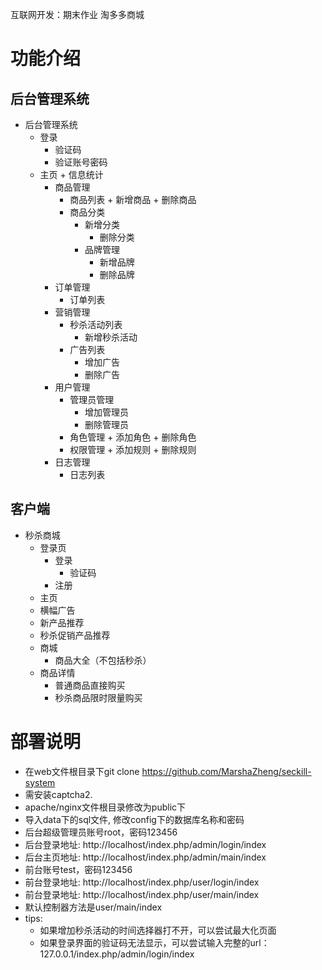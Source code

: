 互联网开发：期末作业
淘多多商城
# 功能介绍
## 后台管理系统
+ 后台管理系统
    +  登录
        + 验证码
        + 验证账号密码
    + 主页
    	  + 信息统计
        + 商品管理
            + 商品列表
            		+ 新增商品
            		+ 删除商品
        	+  商品分类
        		+ 新增分类
            		+ 删除分类 
            	+ 品牌管理
            		+ 新增品牌
            		+ 删除品牌
        + 订单管理
        	+ 订单列表
        + 营销管理
        	+ 秒杀活动列表
        		+ 新增秒杀活动
        	+ 广告列表
        		+ 增加广告
        		+ 删除广告
        + 用户管理
            + 管理员管理
           		+ 增加管理员
        		+ 删除管理员
            + 角色管理
            		+ 添加角色
            		+ 删除角色
            + 权限管理
            		+ 添加规则
            		+ 删除规则
        + 日志管理
        	+ 日志列表 

## 客户端

+ 秒杀商城
    + 登录页
        + 登录
        	+ 验证码
        + 注册
    + 主页
   	 + 横幅广告
   	 + 新产品推荐
   	 + 秒杀促销产品推荐
    + 商城
    	+ 商品大全（不包括秒杀）
    + 商品详情
    	+ 普通商品直接购买
    	+ 秒杀商品限时限量购买

# 部署说明
+ 在web文件根目录下git clone https://github.com/MarshaZheng/seckill-system
+ 需安装captcha2.
+ apache/nginx文件根目录修改为public下
+ 导入data下的sql文件, 修改config下的数据库名称和密码
+ 后台超级管理员账号root，密码123456
+ 后台登录地址: http://localhost/index.php/admin/login/index
+ 后台主页地址: http://localhost/index.php/admin/main/index
+ 前台账号test，密码123456
+ 前台登录地址: http://localhost/index.php/user/login/index
+ 前台登录地址: http://localhost/index.php/user/main/index
+ 默认控制器方法是user/main/index
+ tips:
	+ 如果增加秒杀活动的时间选择器打不开，可以尝试最大化页面
	+ 如果登录界面的验证码无法显示，可以尝试输入完整的url：127.0.0.1/index.php/admin/login/index
